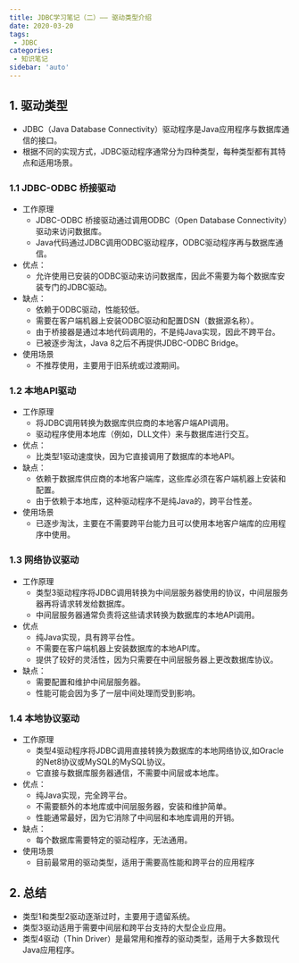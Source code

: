```yaml
---
title: JDBC学习笔记（二）—— 驱动类型介绍
date: 2020-03-20
tags:
 - JDBC
categories:
 - 知识笔记
sidebar: 'auto'
---
```



## 1. 驱动类型

- JDBC（Java Database Connectivity）驱动程序是Java应用程序与数据库通信的接口。
- 根据不同的实现方式，JDBC驱动程序通常分为四种类型，每种类型都有其特点和适用场景。


### 1.1 JDBC-ODBC 桥接驱动

- 工作原理
  - JDBC-ODBC 桥接驱动通过调用ODBC（Open Database Connectivity）驱动来访问数据库。
  - Java代码通过JDBC调用ODBC驱动程序，ODBC驱动程序再与数据库通信。
- 优点：
  - 允许使用已安装的ODBC驱动来访问数据库，因此不需要为每个数据库安装专门的JDBC驱动。
- 缺点：
  - 依赖于ODBC驱动，性能较低。
  - 需要在客户端机器上安装ODBC驱动和配置DSN（数据源名称）。
  - 由于桥接器是通过本地代码调用的，不是纯Java实现，因此不跨平台。
  - 已被逐步淘汰，Java 8之后不再提供JDBC-ODBC Bridge。
- 使用场景
  - 不推荐使用，主要用于旧系统或过渡期间。

### 1.2 本地API驱动

- 工作原理
  - 将JDBC调用转换为数据库供应商的本地客户端API调用。
  - 驱动程序使用本地库（例如，DLL文件）来与数据库进行交互。
- 优点：
  - 比类型1驱动速度快，因为它直接调用了数据库的本地API。
- 缺点：
  - 依赖于数据库供应商的本地客户端库，这些库必须在客户端机器上安装和配置。
  - 由于依赖于本地库，这种驱动程序不是纯Java的，跨平台性差。
- 使用场景
  - 已逐步淘汰，主要在不需要跨平台能力且可以使用本地客户端库的应用程序中使用。

### 1.3 网络协议驱动

- 工作原理
  - 类型3驱动程序将JDBC调用转换为中间层服务器使用的协议，中间层服务器再将请求转发给数据库。
  - 中间层服务器通常负责将这些请求转换为数据库的本地API调用。
- 优点
  - 纯Java实现，具有跨平台性。
  - 不需要在客户端机器上安装数据库的本地API库。
  - 提供了较好的灵活性，因为只需要在中间层服务器上更改数据库协议。
- 缺点：
  - 需要配置和维护中间层服务器。
  - 性能可能会因为多了一层中间处理而受到影响。
 
### 1.4 本地协议驱动

- 工作原理 
  - 类型4驱动程序将JDBC调用直接转换为数据库的本地网络协议,如Oracle的Net8协议或MySQL的MySQL协议。
  - 它直接与数据库服务器通信，不需要中间层或本地库。
- 优点：
  - 纯Java实现，完全跨平台。
  - 不需要额外的本地库或中间层服务器，安装和维护简单。
  - 性能通常最好，因为它消除了中间层和本地库调用的开销。
- 缺点：
  - 每个数据库需要特定的驱动程序，无法通用。
- 使用场景
  - 目前最常用的驱动类型，适用于需要高性能和跨平台的应用程序
  
## 2. 总结

- 类型1和类型2驱动逐渐过时，主要用于遗留系统。
- 类型3驱动适用于需要中间层和跨平台支持的大型企业应用。
- 类型4驱动（Thin Driver）是最常用和推荐的驱动类型，适用于大多数现代Java应用程序。